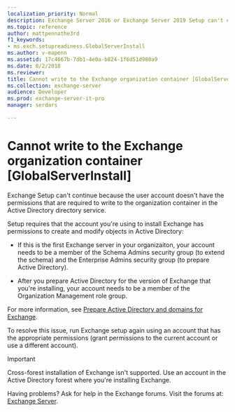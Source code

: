 ```yaml
---
localization_priority: Normal
description: Exchange Server 2016 or Exchange Server 2019 Setup can't continue because the user account doesn't have the required permissions.
ms.topic: reference
author: mattpennathe3rd
f1_keywords:
- ms.exch.setupreadiness.GlobalServerInstall
ms.author: v-mapenn
ms.assetid: 17c4667b-7db1-4e0a-b824-1f6d51d980a9
ms.date: 8/2/2018
ms.reviewer: 
title: Cannot write to the Exchange organization container [GlobalServerInstall]
ms.collection: exchange-server
audience: Developer
ms.prod: exchange-server-it-pro
manager: serdars

---
```


# Cannot write to the Exchange organization container [GlobalServerInstall]

Exchange Setup can't continue because the user account doesn't have the permissions that are required to write to the organization container in the Active Directory directory service.

Setup requires that the account you're using to install Exchange has permissions to create and modify objects in Active Directory:

- If this is the first Exchange server in your organizaiton, your account needs to be a member of the Schema Admins security group (to extend the schema) and the Enterprise Admins security group (to prepare Active Directory).

- After you prepare Active Directory for the version of Exchange that you're installing, your account needs to be a member of the Organization Management role group.

For more information, see [Prepare Active Directory and domains for Exchange](../prepare-ad-and-domains.md).

To resolve this issue, run Exchange setup again using an account that has the appropriate permissions (grant permissions to the current account or use a different account).


> [!IMPORTANT]
> Cross-forest installation of Exchange isn't supported. Use an account in the Active Directory forest where you're installing Exchange.

Having problems? Ask for help in the Exchange forums. Visit the forums at: [Exchange Server](https://go.microsoft.com/fwlink/p/?linkId=60612).
